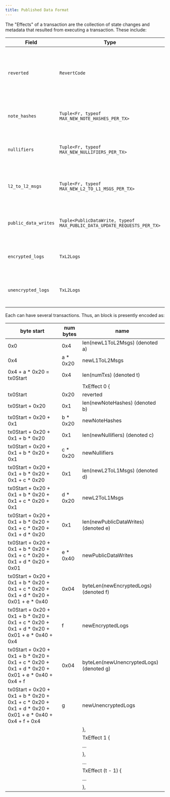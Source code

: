 ```yaml
---
title: Published Data Format
---
```


The "Effects" of a transaction are the collection of state changes and metadata that resulted from executing a transaction. These include:

| Field                | Type                                                                    | Description                                                                          |
| -------------------- | ----------------------------------------------------------------------- | ------------------------------------------------------------------------------------ |
| `reverted`           | `RevertCode`                                                            | Indicates the reason for reverting in public application logic. 0 indicates success. |
| `note_hashes`        | `Tuple<Fr, typeof MAX_NEW_NOTE_HASHES_PER_TX>`                          | The note hashes to be inserted into the note hash tree.                              |
| `nullifiers`         | `Tuple<Fr, typeof MAX_NEW_NULLIFIERS_PER_TX>`                           | The nullifiers to be inserted into the nullifier tree.                               |
| `l2_to_l2_msgs`      | `Tuple<Fr, typeof MAX_NEW_L2_TO_L1_MSGS_PER_TX>`                        | The L2 to L1 messages to be inserted into the messagebox on L1.                      |
| `public_data_writes` | `Tuple<PublicDataWrite, typeof MAX_PUBLIC_DATA_UPDATE_REQUESTS_PER_TX>` | Public data writes to be inserted into the public data tree                          |
| `encrypted_logs`     | `TxL2Logs`                                                              | Buffers containing the emitted encrypted logs.                                       |
| `unencrypted_logs`   | `TxL2Logs`                                                              | Buffers containing the emitted unencrypted logs.                                     |

Each can have several transactions. Thus, an block is presently encoded as:

| byte start                                                                                               | num bytes | name                                    |
| -------------------------------------------------------------------------------------------------------- | --------- | --------------------------------------- |
| 0x0                                                                                                      | 0x4       | len(newL1ToL2Msgs) (denoted a)          |
| 0x4                                                                                                      | a \* 0x20 | newL1ToL2Msgs                           |
| 0x4 + a \* 0x20 = tx0Start                                                                               | 0x4       | len(numTxs) (denoted t)                 |
|                                                                                                          |           | TxEffect 0 {                            |
| tx0Start                                                                                                 | 0x20      | reverted                                |
| tx0Start + 0x20                                                                                          | 0x1       | len(newNoteHashes) (denoted b)          |
| tx0Start + 0x20 + 0x1                                                                                    | b \* 0x20 | newNoteHashes                           |
| tx0Start + 0x20 + 0x1 + b \* 0x20                                                                        | 0x1       | len(newNullifiers) (denoted c)          |
| tx0Start + 0x20 + 0x1 + b \* 0x20 + 0x1                                                                  | c \* 0x20 | newNullifiers                           |
| tx0Start + 0x20 + 0x1 + b \* 0x20 + 0x1 + c \* 0x20                                                      | 0x1       | len(newL2ToL1Msgs) (denoted d)          |
| tx0Start + 0x20 + 0x1 + b \* 0x20 + 0x1 + c \* 0x20 + 0x1                                                | d \* 0x20 | newL2ToL1Msgs                           |
| tx0Start + 0x20 + 0x1 + b \* 0x20 + 0x1 + c \* 0x20 + 0x1 + d \* 0x20                                    | 0x1       | len(newPublicDataWrites) (denoted e)    |
| tx0Start + 0x20 + 0x1 + b \* 0x20 + 0x1 + c \* 0x20 + 0x1 + d \* 0x20 + 0x01                             | e \* 0x40 | newPublicDataWrites                     |
| tx0Start + 0x20 + 0x1 + b \* 0x20 + 0x1 + c \* 0x20 + 0x1 + d \* 0x20 + 0x01 + e \* 0x40                 | 0x04      | byteLen(newEncryptedLogs) (denoted f)   |
| tx0Start + 0x20 + 0x1 + b \* 0x20 + 0x1 + c \* 0x20 + 0x1 + d \* 0x20 + 0x01 + e \* 0x40 + 0x4           | f         | newEncryptedLogs                        |
| tx0Start + 0x20 + 0x1 + b \* 0x20 + 0x1 + c \* 0x20 + 0x1 + d \* 0x20 + 0x01 + e \* 0x40 + 0x4 + f       | 0x04      | byteLen(newUnencryptedLogs) (denoted g) |
| tx0Start + 0x20 + 0x1 + b \* 0x20 + 0x1 + c \* 0x20 + 0x1 + d \* 0x20 + 0x01 + e \* 0x40 + 0x4 + f + 0x4 | g         | newUnencryptedLogs                      |
|                                                                                                          |           | },                                      |
|                                                                                                          |           | TxEffect 1 {                            |
|                                                                                                          |           | ...                                     |
|                                                                                                          |           | },                                      |
|                                                                                                          |           | ...                                     |
|                                                                                                          |           | TxEffect (t - 1) {                      |
|                                                                                                          |           | ...                                     |
|                                                                                                          |           | },                                      |
